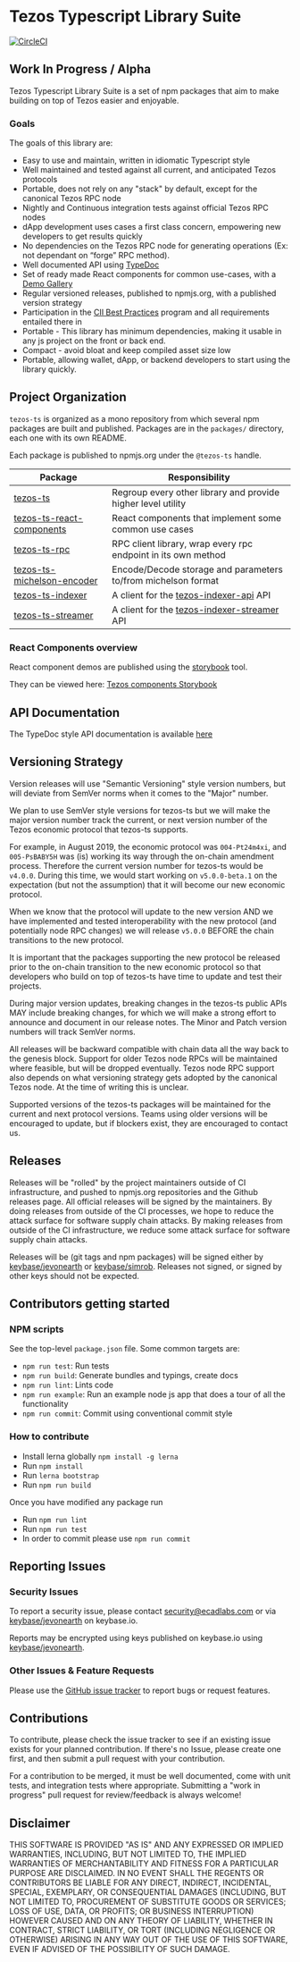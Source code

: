# Tezos Typescript Library Suite

[![CircleCI](https://circleci.com/gh/ecadlabs/tezos-ts.svg?style=svg)](https://circleci.com/gh/ecadlabs/tezos-ts)

## Work In Progress / Alpha

Tezos Typescript Library Suite is a set of npm packages that aim to make building on top of Tezos easier and enjoyable.

### Goals

The goals of this library are:

* Easy to use and maintain, written in idiomatic Typescript style
* Well maintained and tested against all current, and anticipated Tezos protocols
* Portable, does not rely on any "stack" by default, except for the canonical Tezos RPC node
* Nightly and Continuous integration tests against official Tezos RPC nodes
* dApp development uses cases a first class concern, empowering new developers to get results quickly
* No dependencies on the Tezos RPC node for generating operations (Ex: not dependant on “forge” RPC method).
* Well documented API using [TypeDoc](https://ecadlabs.github.io/tezos-ts/typedoc)
* Set of ready made React components for common use-cases, with a [Demo Gallery](https://ecadlabs.github.io/tezos-ts/react-storybook/)
* Regular versioned releases, published to npmjs.org, with a published version strategy
* Participation in the [CII Best Practices](https://bestpractices.coreinfrastructure.org) program and all requirements entailed there in
* Portable - This library has minimum dependencies, making it usable in any js project on the front or back end.
* Compact - avoid bloat and keep compiled asset size low
* Portable, allowing wallet, dApp, or backend developers to start using the library quickly.

## Project Organization

`tezos-ts` is organized as a mono repository from which several npm packages are built and published. Packages are in the `packages/` directory, each one with its own README.

Each package is published to npmjs.org under the `@tezos-ts` handle.

| Package                                                           |                        Responsibility                         |
| ----------------------------------------------------------------- | ------------------------------------------------------------- |
| [tezos-ts](packages/tezos-ts)                                     | Regroup every other library and provide higher level utility  |
| [tezos-ts-react-components](packages/tezos-ts-react-components)   | React components that implement some common use cases         |
| [tezos-ts-rpc](packages/tezos-ts-rpc)                             | RPC client library, wrap every rpc endpoint in its own method |
| [tezos-ts-michelson-encoder](packages/tezos-ts-michelson-encoder) | Encode/Decode storage and parameters to/from michelson format |
| [tezos-ts-indexer](packages/tezos-ts-indexer)                     | A client for the [tezos-indexer-api][0] API                   |
| [tezos-ts-streamer](packages/tezos-ts-streamer)                   | A client for the [tezos-indexer-streamer][1] API              |

### React Components overview

React component demos are published using the [storybook](https://storybook.js.org) tool.

They can be viewed here: [Tezos components Storybook](https://ecadlabs.github.io/tezos-ts/react-storybook)

## API Documentation

The TypeDoc style API documentation is available [here](https://ecadlabs.github.io/tezos-ts/typedoc)

## Versioning Strategy

Version releases will use "Semantic Versioning" style version numbers, but will deviate from SemVer norms when it comes to the "Major" number.

We plan to use SemVer style versions for tezos-ts but we will make the major version number track the current, or next version number of the Tezos economic protocol that tezos-ts supports.

For example, in August 2019, the economic protocol was `004-Pt24m4xi`, and `005-PsBABY5H` was (is) working its way through the on-chain amendment process. Therefore the current version number for tezos-ts would be `v4.0.0`. During this time, we would start working on `v5.0.0-beta.1` on the expectation (but not the assumption) that it will become our new economic protocol.

When we know that the protocol will update to the new version AND we have implemented and tested interoperability with the new protocol (and potentially node RPC changes) we will release `v5.0.0` BEFORE the chain transitions to the new protocol.

It is important that the packages supporting the new protocol be released prior to the on-chain transition to the new economic protocol so that developers who build on top of tezos-ts have time to update and test their projects.

During major version updates, breaking changes in the tezos-ts public APIs MAY include breaking changes, for which we will make a strong effort to announce and document in our release notes. The Minor and Patch version numbers will track SemVer norms.

All releases will be backward compatible with chain data all the way back to the genesis block. Support for older Tezos node RPCs will be maintained where feasible, but will be dropped eventually. Tezos node RPC support also depends on what versioning strategy gets adopted by the canonical Tezos node. At the time of writing this is unclear.

Supported versions of the tezos-ts packages will be maintained for the current and next protocol versions. Teams using older versions will be encouraged to update, but if blockers exist, they are encouraged to contact us.

## Releases

Releases will be "rolled" by the project maintainers outside of CI infrastructure, and pushed to npmjs.org repositories and the Github releases page. All official releases will be signed by the maintainers. By doing releases from outside of the CI processes, we hope to reduce the attack surface for software supply chain attacks. By making releases from outside of the CI infrastructure, we reduce some attack surface for software supply chain attacks.

Releases will be (git tags and npm packages) will be signed either by [keybase/jevonearth][2] or [keybase/simrob][3]. Releases not signed, or signed by other keys should not be expected.

## Contributors getting started

### NPM scripts

See the top-level `package.json` file. Some common targets are:

* `npm run test`: Run tests
* `npm run build`: Generate bundles and typings, create docs
* `npm run lint`: Lints code
* `npm run example`: Run an example node js app that does a tour of all the functionality
* `npm run commit`: Commit using conventional commit style

### How to contribute

* Install lerna globally `npm install -g lerna`
* Run `npm install`
* Run `lerna bootstrap`
* Run `npm run build`

Once you have modified any package run

* Run `npm run lint`
* Run `npm run test`
* In order to commit please use `npm run commit`

## Reporting Issues

### Security Issues

To report a security issue, please contact security@ecadlabs.com or via [keybase/jevonearth][2] on keybase.io.

Reports may be encrypted using keys published on keybase.io using [keybase/jevonearth][2].

### Other Issues & Feature Requests

Please use the [GitHub issue tracker](https://github.com/ecadlabs/tezos-ts/issues) to report bugs or request features.

## Contributions

To contribute, please check the issue tracker to see if an existing issue exists for your planned contribution. If there's no Issue, please create one first, and then submit a pull request with your contribution.

For a contribution to be merged, it must be well documented, come with unit tests, and integration tests where appropriate. Submitting a "work in progress" pull request for review/feedback is always welcome!

## Disclaimer

THIS SOFTWARE IS PROVIDED "AS IS" AND ANY EXPRESSED OR IMPLIED WARRANTIES, INCLUDING, BUT NOT LIMITED TO, THE IMPLIED WARRANTIES OF MERCHANTABILITY AND FITNESS FOR A PARTICULAR PURPOSE ARE DISCLAIMED. IN NO EVENT SHALL THE REGENTS OR CONTRIBUTORS BE LIABLE FOR ANY DIRECT, INDIRECT, INCIDENTAL, SPECIAL, EXEMPLARY, OR CONSEQUENTIAL DAMAGES (INCLUDING, BUT NOT LIMITED TO, PROCUREMENT OF SUBSTITUTE GOODS OR SERVICES; LOSS OF USE, DATA, OR PROFITS; OR BUSINESS INTERRUPTION) HOWEVER CAUSED AND ON ANY THEORY OF LIABILITY, WHETHER IN CONTRACT, STRICT LIABILITY, OR TORT (INCLUDING NEGLIGENCE OR OTHERWISE) ARISING IN ANY WAY OUT OF THE USE OF THIS SOFTWARE, EVEN IF ADVISED OF THE POSSIBILITY OF SUCH DAMAGE.

[0]: https://github.com/ecadlabs/tezos-indexer-api
[1]: https://github.com/ecadlabs/tezos-streamer
[2]: https://keybase.io/jevonearth
[3]: https://keybase.io/simrob
